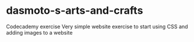 # dasmoto-s-arts-and-crafts

Codecademy exercise
Very simple website exercise to start using CSS and adding images to a website
